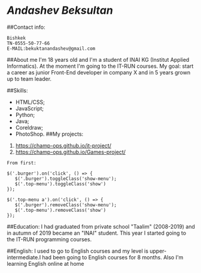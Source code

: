 # _Andashev Beksultan_
##Contact info:
```
Bishkek
TN-0555-50-77-66
E-MAIL:bekuktanandashev@gmail.com
```
##About me
 I'm 18 years old and I'm a student of INAI KG
 (Institut Applied Informatics). At the moment I'm going
 to the IT-RUN courses. 
  My goal:  start a career as junior Front-End developer in 
 company X and in 5 years grown up to team leader.
 
##Skills:
* HTML/CSS;
* JavaScript;
* Python;
* Java;
* Coreldraw;
* PhotoShop.
 ##My projects:
 
1. https://champ-ops.github.io/it-project/  
2. https://champ-ops.github.io/Games-project/
 ```
From first:

$('.burger').on('click', () => {
    $('.burger').toggleClass('show-menu');
    $('.top-menu').toggleClass('show')
});

$('.top-menu a').on('click', () => {
    $('.burger').removeClass('show-menu');
    $('.top-menu').removeClass('show')
});
```
##Education:
 I had graduated from  private school "Taalim" (2008-2019)
 and in autumn of 2019 became an "INAI" student. This year
 I started going to the IT-RUN programming courses. 
    
##English:
I used to go to English courses and my level is 
upper-intermediate.I had been going to English courses
for 8 months. Also I'm learning English online at home

